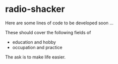 # radio-shacker
Here are some lines of code to be developed soon ...

These should cover the following fields of
- education and hobby
- occupation and practice

The ask is to make life easier.
